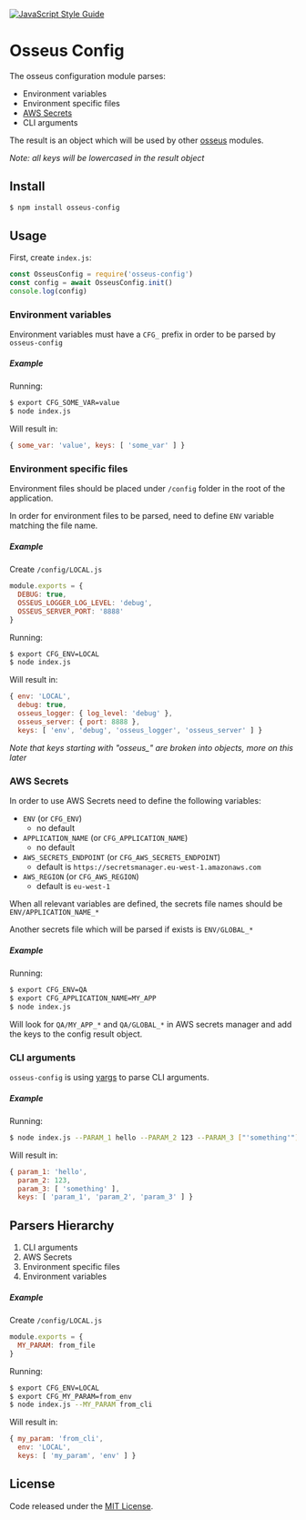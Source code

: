 [![JavaScript Style Guide](https://cdn.rawgit.com/standard/standard/master/badge.svg)](https://github.com/standard/standard)

# Osseus Config

The osseus configuration module parses: 

* Environment variables
* Environment specific files
* [AWS Secrets](https://aws.amazon.com/secrets-manager/)
* CLI arguments


The result is an object which will be used by other [osseus](https://github.com/colucom/osseus) modules.

*Note: all keys will be lowercased in the result object*

## Install
```bash
$ npm install osseus-config
```

## Usage

First, create `index.js`:

```javascript
const OsseusConfig = require('osseus-config')
const config = await OsseusConfig.init()
console.log(config)
```

### Environment variables
Environment variables must have a `CFG_` prefix in order to be parsed by `osseus-config`

##### Example
Running:

```bash
$ export CFG_SOME_VAR=value
$ node index.js
```

Will result in:

```js
{ some_var: 'value', keys: [ 'some_var' ] }
```

### Environment specific files

Environment files should be placed under `/config` folder in the root of the application.

In order for environment files to be parsed, need to define `ENV` variable matching the file name.

##### Example
Create `/config/LOCAL.js`

```javascript
module.exports = {
  DEBUG: true,
  OSSEUS_LOGGER_LOG_LEVEL: 'debug',
  OSSEUS_SERVER_PORT: '8888'
}
```

Running:

```sh
$ export CFG_ENV=LOCAL
$ node index.js
```

Will result in:

```js
{ env: 'LOCAL',
  debug: true,
  osseus_logger: { log_level: 'debug' },
  osseus_server: { port: 8888 },
  keys: [ 'env', 'debug', 'osseus_logger', 'osseus_server' ] }
```

*Note that keys starting with "osseus_" are broken into objects, more on this later*

### AWS Secrets

In order to use AWS Secrets need to define the following variables:

* `ENV` (or `CFG_ENV`)
	* no default
* `APPLICATION_NAME` (or `CFG_APPLICATION_NAME`)
	* no default
* `AWS_SECRETS_ENDPOINT` (or `CFG_AWS_SECRETS_ENDPOINT`)
	* default is `https://secretsmanager.eu-west-1.amazonaws.com`
* `AWS_REGION` (or `CFG_AWS_REGION`)
	* default is `eu-west-1`

When all relevant variables are defined, the secrets file names should be `ENV/APPLICATION_NAME_*`

Another secrets file which will be parsed if exists is `ENV/GLOBAL_*`

##### Example
Running:

```sh
$ export CFG_ENV=QA
$ export CFG_APPLICATION_NAME=MY_APP
$ node index.js
```

Will look for `QA/MY_APP_*` and `QA/GLOBAL_*` in AWS secrets manager and add the keys to the config result object.


### CLI arguments
`osseus-config` is using [yargs](https://github.com/yargs/yargs) to parse CLI arguments.

##### Example
Running:

```sh
$ node index.js --PARAM_1 hello --PARAM_2 123 --PARAM_3 ["'something'"]
```

Will result in:

```js
{ param_1: 'hello',
  param_2: 123,
  param_3: [ 'something' ],
  keys: [ 'param_1', 'param_2', 'param_3' ] }
```

## Parsers Hierarchy
1. CLI arguments
2. AWS Secrets
3. Environment specific files
4. Environment variables

##### Example
Create `/config/LOCAL.js`

```javascript
module.exports = {
  MY_PARAM: from_file
}
```

Running:

```sh
$ export CFG_ENV=LOCAL
$ export CFG_MY_PARAM=from_env
$ node index.js --MY_PARAM from_cli
```

Will result in:

```js
{ my_param: 'from_cli',
  env: 'LOCAL',
  keys: [ 'my_param', 'env' ] }
```

## License
Code released under the [MIT License](https://github.com/colucom/osseus-config/blob/master/LICENSE).

